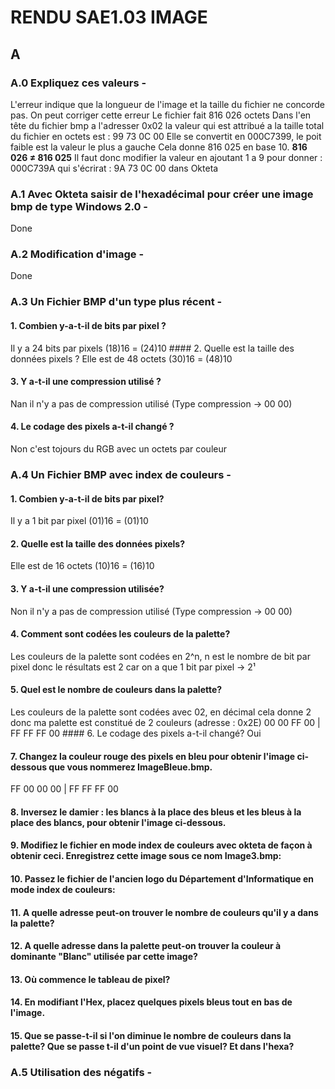 # RENDU SAE1.03 IMAGE
## A
### A.0 Expliquez ces valeurs -
L'erreur indique que la longueur de l'image et la taille du fichier ne concorde pas. On peut corriger cette erreur
Le fichier fait 816 026 octets
Dans l'en tête du fichier bmp a l'adresser 0x02 la valeur qui est attribué a la taille total du fichier en octets est : 99 73 0C 00
Elle se convertit en 000C7399, le poit faible est la valeur le plus a gauche
Cela donne 816 025 en base 10.
**816 026 ≠ 816 025**
Il faut donc modifier la valeur en ajoutant 1 a 9 pour donner : 000C739A qui s'écrirat : 9A 73 0C 00 dans Okteta
### A.1 Avec Okteta saisir de l'hexadécimal pour créer une image bmp de type Windows 2.0 -
Done 
### A.2 Modification d'image -
Done 
### A.3 Un Fichier BMP d'un type plus récent -
#### 1. Combien y-a-t-il de bits par pixel ?
Il y a 24 bits par pixels (18)16 = (24)10
#### 2. Quelle est la taille des données pixels ?
Elle est de 48 octets (30)16 = (48)10 
#### 3. Y a-t-il une compression utilisé ?
Nan il n'y a pas de compression utilisé (Type compression -> 00 00)
#### 4. Le codage des pixels a-t-il changé ? 
Non c'est tojours du RGB avec un octets par couleur
### A.4 Un Fichier BMP avec index de couleurs -
#### 1. Combien y-a-t-il de bits par pixel?
Il y a 1 bit par pixel (01)16 = (01)10
#### 2. Quelle est la taille des données pixels?
Elle est de 16 octets (10)16 = (16)10
#### 3. Y a-t-il une compression utilisée?
Non il n'y a pas de compression utilisé (Type compression -> 00 00)
#### 4. Comment sont codées les couleurs de la palette?
Les couleurs de la palette sont codées en 2^n, n est le nombre de bit par pixel donc le résultats est 2 car on a que 1 bit par pixel -> 2¹
#### 5. Quel est le nombre de couleurs dans la palette?
Les couleurs de la palette sont codées avec 02, en décimal cela donne 2 donc ma palette est constitué de 2 couleurs (adresse : 0x2E) 00 00 FF 00 | FF FF FF 00
#### 6. Le codage des pixels a-t-il changé?
Oui
#### 7. Changez la couleur rouge des pixels en bleu pour obtenir l'image ci-dessous que vous nommerez ImageBleue.bmp.
FF 00 00 00 | FF FF FF 00
#### 8. Inversez le damier : les blancs à la place des bleus et les bleus à la place des blancs, pour obtenir l'image ci-dessous.
#### 9. Modifiez le fichier  en mode index de couleurs avec okteta de façon à obtenir ceci. Enregistrez cette image sous ce nom Image3.bmp:
#### 10. Passez le fichier de l'ancien logo du Département d'Informatique en mode index de couleurs:
#### 11. A quelle adresse peut-on trouver le nombre de couleurs qu'il y a dans la palette?
#### 12. A quelle adresse dans la palette peut-on trouver la couleur à dominante "Blanc" utilisée par cette image?
#### 13. Où commence le tableau de pixel?
#### 14. En modifiant l'Hex,  placez quelques pixels bleus tout en bas de l'image.
#### 15. Que se passe-t-il si l'on diminue le nombre de couleurs dans la palette? Que se passe t-il d'un point de vue visuel? Et dans l'hexa?
### A.5 Utilisation des négatifs -